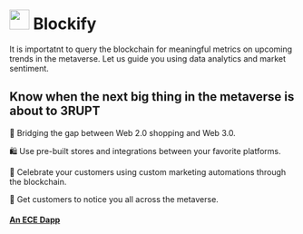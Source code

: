 #  <img src="https://user-images.githubusercontent.com/61543012/194742418-20b63370-e64c-46b5-b1a5-7fd2970b7ba6.png" height="35" width="35" align-items="center" justify-content="center" /> Blockify
It is importatnt to query the blockchain for meaningful metrics on upcoming trends in the metaverse. Let us guide you using data analytics and market sentiment.

## Know when the next big thing in the metaverse is about to 3RUPT

🛒 Bridging the gap between Web 2.0 shopping and Web 3.0.

🛍️ Use pre-built stores and integrations between your favorite platforms.

🥳 Celebrate your customers using custom marketing automations through the blockchain.

🫵 Get customers to notice you all across the metaverse.

#### [An ECE Dapp](https://github.com/eliascharlese)

